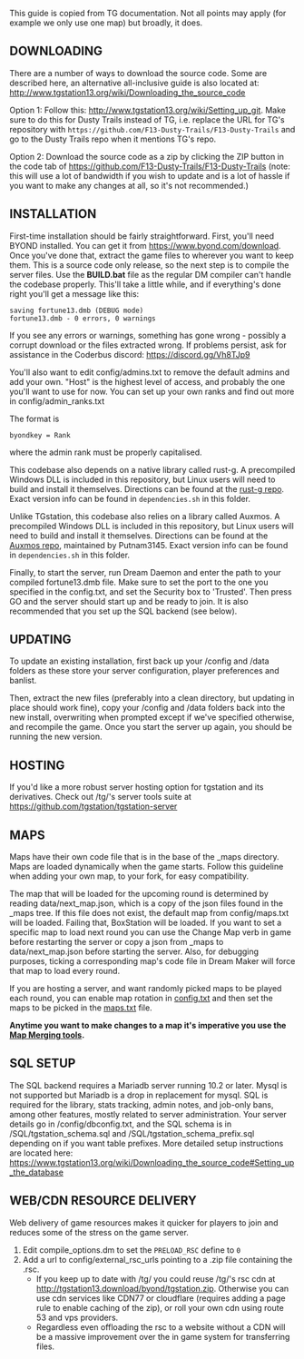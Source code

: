 This guide is copied from TG documentation. Not all points may apply (for example we only use one map) but broadly, it does.

## DOWNLOADING
There are a number of ways to download the source code. Some are described here,
an alternative all-inclusive guide is also located at:
http://www.tgstation13.org/wiki/Downloading_the_source_code

Option 1:
Follow this: http://www.tgstation13.org/wiki/Setting_up_git. Make sure to do
this for Dusty Trails instead of TG, i.e. replace the URL for TG's
repository with `https://github.com/F13-Dusty-Trails/F13-Dusty-Trails`
and go to the Dusty Trails repo when it mentions TG's repo.

Option 2: Download the source code as a zip by clicking the ZIP button in the
code tab of https://github.com/F13-Dusty-Trails/F13-Dusty-Trails
(note: this will use a lot of bandwidth if you wish to update and is a lot of
hassle if you want to make any changes at all, so it's not recommended.)

## INSTALLATION
First-time installation should be fairly straightforward. First, you'll need
BYOND installed. You can get it from https://www.byond.com/download. Once you've done
that, extract the game files to wherever you want to keep them. This is a
source code only release, so the next step is to compile the server files.
Use the **BUILD.bat** file as the regular DM compiler can't handle the codebase
properly. This'll take a little while, and if everything's done right you'll get
a message like this:

```
saving fortune13.dmb (DEBUG mode)
fortune13.dmb - 0 errors, 0 warnings
```

If you see any errors or warnings, something has gone wrong - possibly a corrupt
download or the files extracted wrong. If problems persist, ask for assistance
in the Coderbus discord: https://discord.gg/Vh8TJp9

You'll also want to edit config/admins.txt to remove the default admins and add
your own. "Host" is the highest level of access, and probably the one
you'll want to use for now. You can set up your own ranks and find out more in
config/admin_ranks.txt

The format is

```
byondkey = Rank
```

where the admin rank must be properly capitalised.

This codebase also depends on a native library called rust-g. A precompiled
Windows DLL is included in this repository, but Linux users will need to build
and install it themselves. Directions can be found at the [rust-g
repo](https://github.com/tgstation13/rust-g). Exact version info can be found
in `dependencies.sh` in this folder.

Unlike TGstation, this codebase also relies on a library called Auxmos. A
precompiled Windows DLL is included in this repository, but Linux users will
need to build and install it themselves. Directions can be found at the [Auxmos
repo](https://github.com/Putnam3145/auxmos), maintained by Putnam3145. Exact
version info can be found in `dependencies.sh` in this folder.

Finally, to start the server, run Dream Daemon and enter the path to your
compiled fortune13.dmb file. Make sure to set the port to the one you
specified in the config.txt, and set the Security box to 'Trusted'. Then press
GO and the server should start up and be ready to join. It is also recommended
that you set up the SQL backend (see below).

## UPDATING
To update an existing installation, first back up your /config and /data folders
as these store your server configuration, player preferences and banlist.

Then, extract the new files (preferably into a clean directory, but updating in
place should work fine), copy your /config and /data folders back into the new
install, overwriting when prompted except if we've specified otherwise, and
recompile the game.  Once you start the server up again, you should be running
the new version.

## HOSTING
If you'd like a more robust server hosting option for tgstation and its
derivatives. Check out /tg/'s server tools suite at
https://github.com/tgstation/tgstation-server

## MAPS
Maps have their own code file that is in the base of the _maps directory. Maps are loaded dynamically when the game starts. Follow this guideline when adding your own map, to your fork, for easy compatibility.

The map that will be loaded for the upcoming round is determined by reading data/next_map.json, which is a copy of the json files found in the _maps tree. If this file does not exist, the default map from config/maps.txt will be loaded. Failing that, BoxStation will be loaded. If you want to set a specific map to load next round you can use the Change Map verb in game before restarting the server or copy a json from _maps to data/next_map.json before starting the server. Also, for debugging purposes, ticking a corresponding map's code file in Dream Maker will force that map to load every round.

If you are hosting a server, and want randomly picked maps to be played each round, you can enable map rotation in [config.txt](config/config.txt) and then set the maps to be picked in the [maps.txt](config/maps.txt) file.

**Anytime you want to make changes to a map it's imperative you use the [Map Merging tools](http://tgstation13.org/wiki/Map_Merger).**

## SQL SETUP
The SQL backend requires a Mariadb server running 10.2 or later. Mysql is not supported but Mariadb is a drop in replacement for mysql. SQL is required for the library, stats tracking, admin notes, and job-only bans, among other features, mostly related to server administration. Your server details go in /config/dbconfig.txt, and the SQL schema is in /SQL/tgstation_schema.sql and /SQL/tgstation_schema_prefix.sql depending on if you want table prefixes.  More detailed setup instructions are located here: https://www.tgstation13.org/wiki/Downloading_the_source_code#Setting_up_the_database

## WEB/CDN RESOURCE DELIVERY
Web delivery of game resources makes it quicker for players to join and reduces some of the stress on the game server.

1. Edit compile_options.dm to set the `PRELOAD_RSC` define to `0`
1. Add a url to config/external_rsc_urls pointing to a .zip file containing the .rsc.
    * If you keep up to date with /tg/ you could reuse /tg/'s rsc cdn at http://tgstation13.download/byond/tgstation.zip. Otherwise you can use cdn services like CDN77 or cloudflare (requires adding a page rule to enable caching of the zip), or roll your own cdn using route 53 and vps providers.
	* Regardless even offloading the rsc to a website without a CDN will be a massive improvement over the in game system for transferring files.
